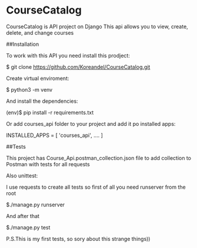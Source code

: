 # CourseCatalog

CourseCatalog is API project on Django
This api allows you to view, create, delete, and change courses

##Installation

To work with this API you need install this prodject:

$ git clone https://github.com/Koreandel/CourseCatalog.git

Create virtual enviroment:

$ python3 -m venv

And install the dependencies:

(env)$ pip install -r requirements.txt


Or add courses_api folder to your project and add it po installed apps:

INSTALLED_APPS = [
    'courses_api',
    ....
]

##Tests

This project has Course_Api.postman_collection.json file to add collection to Postman with tests for all requests

Also unittest:

I use requests to create all tests so first of all you need runserver from the root

$./manage.py runserver

And after that

$./manage.py test


P.S.This is my first tests, so sory about this strange things))
